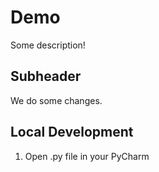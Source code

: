 # Demo

Some description! 

## Subheader

We do some changes.

## Local Development

1. Open .py file in your PyCharm 